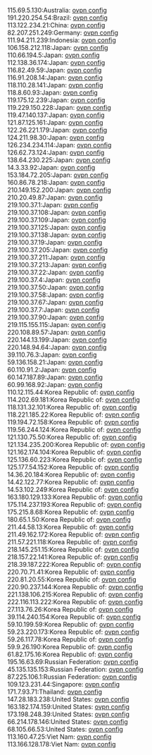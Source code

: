 115.69.5.130:Australia: [ovpn config](vpn/115_69_5_130.ovpn)  
191.220.254.54:Brazil: [ovpn config](vpn/191_220_254_54.ovpn)  
113.122.234.21:China: [ovpn config](vpn/113_122_234_21.ovpn)  
82.207.251.249:Germany: [ovpn config](vpn/82_207_251_249.ovpn)  
111.94.211.239:Indonesia: [ovpn config](vpn/111_94_211_239.ovpn)  
106.158.212.118:Japan: [ovpn config](vpn/106_158_212_118.ovpn)  
110.66.194.5:Japan: [ovpn config](vpn/110_66_194_5.ovpn)  
112.138.36.174:Japan: [ovpn config](vpn/112_138_36_174.ovpn)  
116.82.49.59:Japan: [ovpn config](vpn/116_82_49_59.ovpn)  
116.91.208.14:Japan: [ovpn config](vpn/116_91_208_14.ovpn)  
118.110.28.141:Japan: [ovpn config](vpn/118_110_28_141.ovpn)  
118.8.60.93:Japan: [ovpn config](vpn/118_8_60_93.ovpn)  
119.175.12.239:Japan: [ovpn config](vpn/119_175_12_239.ovpn)  
119.229.150.228:Japan: [ovpn config](vpn/119_229_150_228.ovpn)  
119.47.140.137:Japan: [ovpn config](vpn/119_47_140_137.ovpn)  
121.87.125.161:Japan: [ovpn config](vpn/121_87_125_161.ovpn)  
122.26.221.179:Japan: [ovpn config](vpn/122_26_221_179.ovpn)  
124.211.98.30:Japan: [ovpn config](vpn/124_211_98_30.ovpn)  
126.234.234.114:Japan: [ovpn config](vpn/126_234_234_114.ovpn)  
126.62.73.124:Japan: [ovpn config](vpn/126_62_73_124.ovpn)  
138.64.230.225:Japan: [ovpn config](vpn/138_64_230_225.ovpn)  
14.3.33.92:Japan: [ovpn config](vpn/14_3_33_92.ovpn)  
153.184.72.205:Japan: [ovpn config](vpn/153_184_72_205.ovpn)  
160.86.78.218:Japan: [ovpn config](vpn/160_86_78_218.ovpn)  
210.149.152.200:Japan: [ovpn config](vpn/210_149_152_200.ovpn)  
210.20.49.87:Japan: [ovpn config](vpn/210_20_49_87.ovpn)  
219.100.37.1:Japan: [ovpn config](vpn/219_100_37_1.ovpn)  
219.100.37.108:Japan: [ovpn config](vpn/219_100_37_108.ovpn)  
219.100.37.109:Japan: [ovpn config](vpn/219_100_37_109.ovpn)  
219.100.37.125:Japan: [ovpn config](vpn/219_100_37_125.ovpn)  
219.100.37.138:Japan: [ovpn config](vpn/219_100_37_138.ovpn)  
219.100.37.19:Japan: [ovpn config](vpn/219_100_37_19.ovpn)  
219.100.37.205:Japan: [ovpn config](vpn/219_100_37_205.ovpn)  
219.100.37.211:Japan: [ovpn config](vpn/219_100_37_211.ovpn)  
219.100.37.213:Japan: [ovpn config](vpn/219_100_37_213.ovpn)  
219.100.37.22:Japan: [ovpn config](vpn/219_100_37_22.ovpn)  
219.100.37.4:Japan: [ovpn config](vpn/219_100_37_4.ovpn)  
219.100.37.50:Japan: [ovpn config](vpn/219_100_37_50.ovpn)  
219.100.37.58:Japan: [ovpn config](vpn/219_100_37_58.ovpn)  
219.100.37.67:Japan: [ovpn config](vpn/219_100_37_67.ovpn)  
219.100.37.7:Japan: [ovpn config](vpn/219_100_37_7.ovpn)  
219.100.37.90:Japan: [ovpn config](vpn/219_100_37_90.ovpn)  
219.115.155.115:Japan: [ovpn config](vpn/219_115_155_115.ovpn)  
220.108.89.57:Japan: [ovpn config](vpn/220_108_89_57.ovpn)  
220.144.13.199:Japan: [ovpn config](vpn/220_144_13_199.ovpn)  
220.148.94.64:Japan: [ovpn config](vpn/220_148_94_64.ovpn)  
39.110.76.3:Japan: [ovpn config](vpn/39_110_76_3.ovpn)  
59.136.158.21:Japan: [ovpn config](vpn/59_136_158_21.ovpn)  
60.110.91.2:Japan: [ovpn config](vpn/60_110_91_2.ovpn)  
60.147.187.89:Japan: [ovpn config](vpn/60_147_187_89.ovpn)  
60.99.168.92:Japan: [ovpn config](vpn/60_99_168_92.ovpn)  
110.12.115.44:Korea Republic of: [ovpn config](vpn/110_12_115_44.ovpn)  
114.202.69.181:Korea Republic of: [ovpn config](vpn/114_202_69_181.ovpn)  
118.131.32.101:Korea Republic of: [ovpn config](vpn/118_131_32_101.ovpn)  
118.221.185.22:Korea Republic of: [ovpn config](vpn/118_221_185_22.ovpn)  
119.194.72.158:Korea Republic of: [ovpn config](vpn/119_194_72_158.ovpn)  
119.56.244.124:Korea Republic of: [ovpn config](vpn/119_56_244_124.ovpn)  
121.130.75.50:Korea Republic of: [ovpn config](vpn/121_130_75_50.ovpn)  
121.134.235.200:Korea Republic of: [ovpn config](vpn/121_134_235_200.ovpn)  
121.162.174.104:Korea Republic of: [ovpn config](vpn/121_162_174_104.ovpn)  
125.136.60.223:Korea Republic of: [ovpn config](vpn/125_136_60_223.ovpn)  
125.177.54.152:Korea Republic of: [ovpn config](vpn/125_177_54_152.ovpn)  
14.36.20.184:Korea Republic of: [ovpn config](vpn/14_36_20_184.ovpn)  
14.42.122.77:Korea Republic of: [ovpn config](vpn/14_42_122_77.ovpn)  
14.53.102.249:Korea Republic of: [ovpn config](vpn/14_53_102_249.ovpn)  
163.180.129.133:Korea Republic of: [ovpn config](vpn/163_180_129_133.ovpn)  
175.114.237.193:Korea Republic of: [ovpn config](vpn/175_114_237_193.ovpn)  
175.215.8.68:Korea Republic of: [ovpn config](vpn/175_215_8_68.ovpn)  
180.65.1.50:Korea Republic of: [ovpn config](vpn/180_65_1_50.ovpn)  
211.44.58.13:Korea Republic of: [ovpn config](vpn/211_44_58_13.ovpn)  
211.49.162.172:Korea Republic of: [ovpn config](vpn/211_49_162_172.ovpn)  
211.57.221.118:Korea Republic of: [ovpn config](vpn/211_57_221_118.ovpn)  
218.145.251.15:Korea Republic of: [ovpn config](vpn/218_145_251_15.ovpn)  
218.157.22.141:Korea Republic of: [ovpn config](vpn/218_157_22_141.ovpn)  
218.39.187.222:Korea Republic of: [ovpn config](vpn/218_39_187_222.ovpn)  
220.70.71.41:Korea Republic of: [ovpn config](vpn/220_70_71_41.ovpn)  
220.81.20.55:Korea Republic of: [ovpn config](vpn/220_81_20_55.ovpn)  
220.90.237.144:Korea Republic of: [ovpn config](vpn/220_90_237_144.ovpn)  
221.138.106.215:Korea Republic of: [ovpn config](vpn/221_138_106_215.ovpn)  
222.116.113.222:Korea Republic of: [ovpn config](vpn/222_116_113_222.ovpn)  
27.113.76.26:Korea Republic of: [ovpn config](vpn/27_113_76_26.ovpn)  
39.114.240.154:Korea Republic of: [ovpn config](vpn/39_114_240_154.ovpn)  
59.10.199.59:Korea Republic of: [ovpn config](vpn/59_10_199_59.ovpn)  
59.23.220.173:Korea Republic of: [ovpn config](vpn/59_23_220_173.ovpn)  
59.26.117.78:Korea Republic of: [ovpn config](vpn/59_26_117_78.ovpn)  
59.9.26.190:Korea Republic of: [ovpn config](vpn/59_9_26_190.ovpn)  
61.82.175.16:Korea Republic of: [ovpn config](vpn/61_82_175_16.ovpn)  
195.16.63.69:Russian Federation: [ovpn config](vpn/195_16_63_69.ovpn)  
45.135.135.153:Russian Federation: [ovpn config](vpn/45_135_135_153.ovpn)  
87.225.106.1:Russian Federation: [ovpn config](vpn/87_225_106_1.ovpn)  
109.123.231.44:Singapore: [ovpn config](vpn/109_123_231_44.ovpn)  
171.7.93.71:Thailand: [ovpn config](vpn/171_7_93_71.ovpn)  
147.28.183.238:United States: [ovpn config](vpn/147_28_183_238.ovpn)  
163.182.174.159:United States: [ovpn config](vpn/163_182_174_159.ovpn)  
173.198.248.39:United States: [ovpn config](vpn/173_198_248_39.ovpn)  
66.214.178.146:United States: [ovpn config](vpn/66_214_178_146.ovpn)  
68.105.66.53:United States: [ovpn config](vpn/68_105_66_53.ovpn)  
113.160.47.25:Viet Nam: [ovpn config](vpn/113_160_47_25.ovpn)  
113.166.128.178:Viet Nam: [ovpn config](vpn/113_166_128_178.ovpn)  
